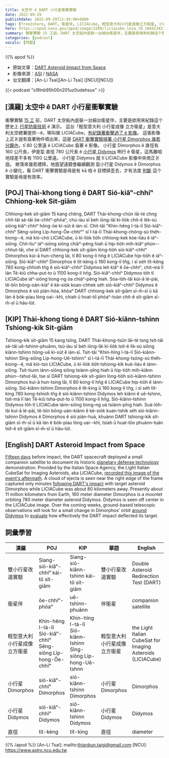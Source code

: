 ```yaml
---
title: 太空中 ê DART 小行星衝擊實驗
date: 2022-09-29
publishdate: 2022-09-29T11:45:00+0800
tags: [free2share, DART, 衛星伴, LICIACube, 輕型意大利小行星成像立方衛星, 小行星 Didymos, 小行星 Dimorphos, 直徑]
hero: https://apod.nasa.gov/apod/image/2209/liciacube_leia_l0_1664234215_00000_01_c.jpg
summary: 衝擊實驗 15 工前，DART 太空船內底裝一台細台衛星伴，主要是欲用來紀錄這个歷史上 行星防衛技術 ê 演示。
categories: [podcast]
vocals: [阿錕]
---
```


{{% apod %}}

- 原始文章：[DART Asteroid Impact from Space](https://apod.nasa.gov/apod/ap220929.html)
- 影像來源：[ASI](https://www.asi.it/) / [NASA](https://www.nasa.gov/)
- 台文翻譯：[An-Li Tsai][An-Li Tsai] ([NCU][NCU])

{{< podcast "cl9lnb95h00n201uz0udehsux" >}}

## [漢羅] 太空中 ê DART 小行星衝擊實驗
衝擊實驗 [15 工][Fifteen days] 前，DART 太空船內底裝一台細台衛星伴，主要是欲用來紀錄這个歷史上 [行星防衛技術][planetary defense technology] ê 演示。
這台「輕型意大利 小行星成像 立方衛星」是意大利太空總署提供--ê，嘛叫做 LICIACube，[有紀錄著衝擊過了 ê 影像][recorded this image of the event's aftermath]。
這張影像上正爿遐有翕著物件噴出來，這是 [DART 衝擊實驗挵著 小行星 Dimorphos 幾若分鐘內][following DART's impact e]，tī 80 公里遠 ê LICIACube 翕著 ê 影像。
小行星 Dimorphos ê 直徑有 160 公尺長，伊是踅 直徑 780 公尺長 ê [小行星 Didymos][around Didymos] 咧行 ê 衛星，這馬離咱地球差不多有 1100 公里遠。
小行星 Didymos 就 tī LICIACube 影像中央倚正爿遐。
紲落來幾若禮拜，地面望遠鏡會繼續觀測 踅小行星 Didymos ê Dimorphos ê 小變化，看 DART 衝擊實驗是毋是有 kā 咱 ê 目標挵歪去，才有法度 [判斷][evaluate] 這个實驗是毋是有效率。

## [POJ] Thài-khong tiong ê DART Sió-kiâⁿ-chhiⁿ Chhiong-kek Si̍t-giām
Chhiong-kek si̍t-giām 15 kang chêng, DART Thài-khong-chûn lāi-té chng chi̍t-tâi sè-tâi ōe-chhiⁿ-phōaⁿ, chú-iàu sī beh iōng-lâi kì-lio̍k chit-ê le̍k-sú siōng kiâⁿ-chhiⁿ hông-ōe ki-su̍t ê ián-sī.
Chit-tâi "Khin-hêng I-tà-lī Sió-kiâⁿ-chhiⁿ Sêng-siōng Li̍p-hong-Ōe-chhiⁿ" sī I-tá-lī Thài-khong-chóng-sú the̍h-kiong--ê, mā kiò-chò LICIACube, ū kì-lio̍k tio̍h chhiong-kek kòe-liáu ê iáⁿ-siōng.
Chit-tiuⁿ iáⁿ-siōng siōng chiàⁿ-pêng hiah ū hip-tio̍h mi̍h-kiāⁿ phùn--chhut-lâi, che sī DART chhiong-kek si̍t-giām lòng-tio̍h sió-kiâⁿ-chhiⁿ Dimorphos kúi-ā hun-cheng lāi, tī 80 kong-lí hn̄g ê LICIACube hip-tio̍h ê iáⁿ-siōng.
Sió-kiâⁿ-chhiⁿ Dimorphos ê ti̍t-kèng ū 160 kong-lí tn̂g, i sī se̍h ti̍t-kèng 780 kong-chhioh tn̂g ê sió-kiâⁿ-chhiⁿ Didymos leh kiâⁿ ê ōe-chhiⁿ, chit-má lī lán Tē-kiû chha-put-to ū 1100 kong-lí hn̄g.
Sió-kiâⁿ-chhiⁿ Didymos to̍h tī LICIACube iáⁿ-siōng tiong-ng óa chiàⁿ-pêng hiah.
Sòa-lo̍h-lâi kúi-ā lé-pài, tē-bīn bōng-oán-kiàⁿ ē kè-sio̍k koan-chhek se̍h sió-kiâⁿ-chhiⁿ Didymos ê Dimorphos ê sió piàn-hòa, khòaⁿ DART chhiong-kek si̍t-giām sī-m̄-sī ū kā lán ê bo̍k-piau lòng oai--khì, chiah ū hoat-tō͘ phòaⁿ-toàn chit-ê si̍t-giām sī-m̄-sī ū hāu-lu̍t.

## [KIP] Thài-khong tiong ê DART Sió-kiânn-tshinn Tshiong-kik Si̍t-giām
Tshiong-kik si̍t-giām 15 kang tsîng, DART Thài-khong-tsûn lāi-té tsng tsi̍t-tâi sè-tâi uē-tshinn-phuānn, tsú-iàu sī beh iōng-lâi kì-lio̍k tsit-ê li̍k-sú siōng kiânn-tshinn hông-uē ki-su̍t ê ián-sī.
Tsit-tâi "Khin-hîng I-tà-lī Sió-kiânn-tshinn Sîng-siōng Li̍p-hong-Uē-tshinn" sī I-tá-lī Thài-khong-tsóng-sú the̍h-kiong--ê, mā kiò-tsò LICIACube, ū kì-lio̍k tio̍h tshiong-kik kuè-liáu ê iánn-siōng.
Tsit-tiunn iánn-siōng siōng tsiànn-pîng hiah ū hip-tio̍h mi̍h-kiānn phùn--tshut-lâi, tse sī DART tshiong-kik si̍t-giām lòng-tio̍h sió-kiânn-tshinn Dimorphos kuí-ā hun-tsing lāi, tī 80 kong-lí hn̄g ê LICIACube hip-tio̍h ê iánn-siōng.
Sió-kiânn-tshinn Dimorphos ê ti̍t-kìng ū 160 kong-lí tn̂g, i sī se̍h ti̍t-kìng 780 kong-tshioh tn̂g ê sió-kiânn-tshinn Didymos leh kiânn ê uē-tshinn, tsit-má lī lán Tē-kiû tsha-put-to ū 1100 kong-lí hn̄g.
Sió-kiânn-tshinn Didymos to̍h tī LICIACube iánn-siōng tiong-ng uá tsiànn-pîng hiah.
Suà-lo̍h-lâi kuí-ā lé-pài, tē-bīn bōng-uán-kiànn ē kè-sio̍k kuan-tshik se̍h sió-kiânn-tshinn Didymos ê Dimorphos ê sió piàn-huà, khuànn DART tshiong-kik si̍t-giām sī-m̄-sī ū kā lán ê bo̍k-piau lòng uai--khì, tsiah ū huat-tōo phuànn-tuàn tsit-ê si̍t-giām sī-m̄-sī ū hāu-lu̍t.

## [English] DART Asteroid Impact from Space
[Fifteen days][Fifteen days] before impact, the DART spacecraft deployed a small companion satellite to document its historic [planetary defense technology][planetary defense technology] demonstration.
Provided by the Italian Space Agency, the Light Italian CubeSat for Imaging Asteroids, aka LICIACube, [recorded this image of the event's aftermath][recorded this image of the event's aftermath].
A cloud of ejecta is seen near the right edge of the frame captured only minutes [following DART's impact][following DART's impact e] with target asteroid Dimorphos while LICIACube was about 80 kilometers away.
Presently about 11 million kilometers from Earth, 160 meter diameter Dimorphos is a moonlet orbiting 780 meter diameter asteroid Didymos.
Didymos is seen off center in the LICIACube image.
Over the coming weeks, ground-based telescopic observations will look for a small change in Dimorphos' orbit [around Didymos][around Didymos] to [evaluate][evaluate] how effectively the DART impact deflected its target.

## 詞彙學習

|漢羅|POJ|KIP|華語|English|
|-|-|-|-|-|
|雙小行星改道實驗|Siang-sió-kiâⁿ-chhiⁿ kái-tō si̍t-giām|Siang-sió-kiânn-tshinn kái-tō si̍t-giām|雙小行星改道實驗|Double Asteroid Redirection Test (DART)|
|衛星伴|ōe-chhiⁿ-phōaⁿ|uē-tshinn-phuānn|伴衛星|companion satellite|
|輕型意大利小行星成像立方衛星|Khin-hêng I-tà-lī Sió-kiâⁿ-chhiⁿ Sêng-siōng Li̍p-hong-Ōe-chhiⁿ|Khin-hîng I-tà-lī Sió-kiânn-tshinn Sîng-siōng Li̍p-hong-Uē-tshnn|輕型意大利小行星成像立方衛星|the Light Italian CubeSat for Imaging Asteroids (LICIACube)|
|小行星 Dimorphos|sió-kiâⁿ-chhiⁿ Dimorphos|sió-kiânn-tshinn Dimorphos|小行星 Dimorphos|Dimorphos|
|小行星 Didymos|sió-kiâⁿ-chhiⁿ Didymos|sió-kiânn-tshinn Didymos|小行星 Didymos|Didymos|
|直徑|ti̍t-kèng|ti̍t-kìng|直徑|diameter|

{{% /apod %}}
[An-Li Tsai]: mailto:thianbun.taigi@gmail.com
[NCU]: https://www.astro.ncu.edu.tw

[copyright]: https://apod.nasa.gov/apod/fap/lib/about_apod.html#srapply

[Fifteen days]:https://www.nasa.gov/feature/dart-s-small-satellite-companion-takes-flight-ahead-of-impact
[planetary defense technology]:https://www.nasa.gov/specials/pdco/index.html
[recorded this image of the event's aftermath]:https://www.nasa.gov/feature/first-images-from-italian-space-agency-s-liciacube-satellite
[following DART's impact e]:https://apod.nasa.gov/apod/ap220927.html
[following DART's impact t]:https://apod.tw/daily/20220927/
[around Didymos]:https://solarsystem.nasa.gov/asteroids-comets-and-meteors/asteroids/didymos/in-depth/
[evaluate]:https://www.jhuapl.edu/NewsStory/220826b-dart-team-confirms-orbit-of-targeted-asteroid
